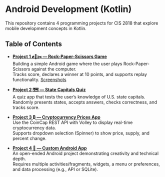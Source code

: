 # Android Development (Kotlin) 

This repository contains 4 programming projects for CIS 2818 that explore mobile development concepts in Kotlin.  

## Table of Contents  

- **[Project 1 ✊📄✂️ — Rock-Paper-Scissors Game](./pj1/README.md)**  
  Building a simple Android game where the user plays Rock-Paper-Scissors against the computer.  
  Tracks score, declares a winner at 10 points, and supports replay functionality. [Screenshots](./pj1/PROJECT%201%20VIKTOR%20SHKRIVANI.pdf)  

- **[Project 2 🗺️ — State Capitals Quiz](./pj2/README.md)**  
  A quiz app that tests the user’s knowledge of U.S. state capitals.  
  Randomly presents states, accepts answers, checks correctness, and tracks score.  

- **[Project 3 ₿ — Cryptocurrency Prices App](./pj3/README.md)**  
  Use the CoinCap REST API with Volley to display real-time cryptocurrency data.  
  Supports dropdown selection (Spinner) to show price, supply, and percent change.  

- **[Project 4 📱 — Custom Android App](./pj4/README.md)**  
  An open-ended Android project demonstrating creativity and technical depth.  
  Requires multiple activities/fragments, widgets, a menu or preferences, and data processing (e.g., API or SQLite).  
